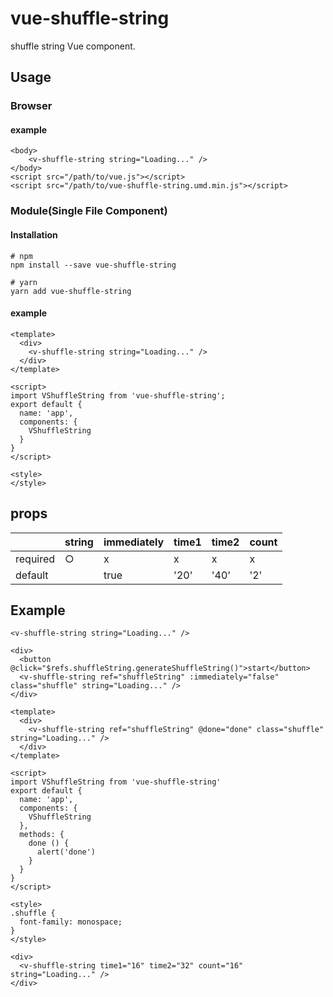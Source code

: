 # vue-shuffle-string

shuffle string Vue component.

## Usage

### Browser

#### example

```
<body>
    <v-shuffle-string string="Loading..." />
</body>
<script src="/path/to/vue.js"></script>
<script src="/path/to/vue-shuffle-string.umd.min.js"></script>
```

### Module(Single File Component)

#### Installation

```
# npm
npm install --save vue-shuffle-string
```

```
# yarn
yarn add vue-shuffle-string
```

#### example

```
<template>
  <div>
    <v-shuffle-string string="Loading..." />
  </div>
</template>

<script>
import VShuffleString from 'vue-shuffle-string';
export default {
  name: 'app',
  components: {
    VShuffleString
  }
}
</script>

<style>
</style>
```

## props

|          | string | immediately | time1 | time2 | count |
| -------- | ------ | ----------- | ----- | ----- | ----- |
| required | ○      | x           | x     | x     | x     |
| default  |        | true        | '20'  | '40'  | '2'   |

## Example

```
<v-shuffle-string string="Loading..." />
```

```
<div>
  <button @click="$refs.shuffleString.generateShuffleString()">start</button>
  <v-shuffle-string ref="shuffleString" :immediately="false" class="shuffle" string="Loading..." />
</div>
```

```
<template>
  <div>
    <v-shuffle-string ref="shuffleString" @done="done" class="shuffle" string="Loading..." />
  </div>
</template>

<script>
import VShuffleString from 'vue-shuffle-string'
export default {
  name: 'app',
  components: {
    VShuffleString
  },
  methods: {
    done () {
      alert('done')
    }
  }
}
</script>

<style>
.shuffle {
  font-family: monospace;
}
</style>
```

```
<div>
  <v-shuffle-string time1="16" time2="32" count="16" string="Loading..." />
</div>
```
